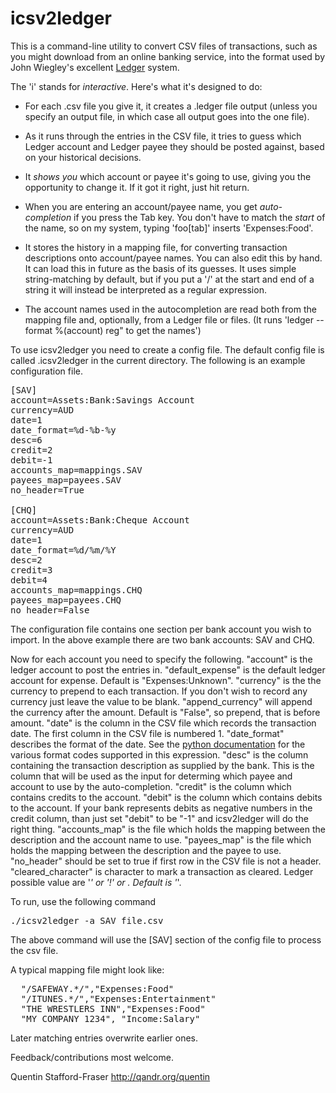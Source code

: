 icsv2ledger
===========

This is a command-line utility to convert CSV files of transactions, such as you might download from an online banking service, into the format used by John Wiegley's excellent [Ledger](http://ledger-cli.org) system.

The 'i' stands for _interactive_. Here's what it's designed to do:

* For each .csv file you give it, it creates a .ledger file output (unless you specify an output file, in which case all output goes into the one file).

* As it runs through the entries in the CSV file, it tries to guess which Ledger account and Ledger payee they should be posted against, based on your historical decisions.

* It _shows you_ which account or payee it's going to use, giving you the opportunity to change it.  If it got it right, just hit return.

* When you are entering an account/payee name, you get _auto-completion_ if you press the Tab key.  You don't have to match the _start_ of the name, so on my system, typing 'foo[tab]' inserts 'Expenses:Food'.

* It stores the history in a mapping file, for converting transaction descriptions onto account/payee names. You can also edit this by hand. It can load this in future as the basis of its guesses.  It uses simple string-matching by default, but if you put a '/' at the start and end of a string it will instead be interpreted as a regular expression.

* The account names used in the autocompletion are read both from the mapping file and, optionally, from a Ledger file or files. (It runs 'ledger --format %(account) reg" to get the names')

To use icsv2ledger you need to create a config file.
The default config file is called .icsv2ledger in the current directory.
The following is an example configuration file.

<pre>
[SAV]
account=Assets:Bank:Savings Account
currency=AUD
date=1
date_format=%d-%b-%y
desc=6
credit=2
debit=-1
accounts_map=mappings.SAV
payees_map=payees.SAV
no_header=True

[CHQ]
account=Assets:Bank:Cheque Account
currency=AUD
date=1
date_format=%d/%m/%Y
desc=2
credit=3
debit=4
accounts_map=mappings.CHQ
payees_map=payees.CHQ
no_header=False
</pre>

The configuration file contains one section per bank account you wish to import.
In the above example there are two bank accounts: SAV and CHQ.

Now for each account you need to specify the following.
"account" is the ledger account to post the entries in.
"default_expense" is the default ledger account for expense. Default is "Expenses:Unknown".
"currency" is the the currency to prepend to each transaction.
If you don't wish to record any currency just leave the value to be blank.
"append_currency" will append the currency after the amount. Default is "False", so prepend, that is before amount.
"date" is the column in the CSV file which records the transaction date.
The first column in the CSV file is numbered 1.
"date_format" describes the format of the date.
See the [python documentation](http://docs.python.org/library/datetime.html#strftime-strptime-behavior) for the various format codes supported in this expression.
"desc" is the column containing the transaction description as supplied by the bank.
This is the column that will be used as the input for determing which payee and account to use by the auto-completion.
"credit" is the column which contains credits to the account.
"debit" is the column which contains debits to the account.
If your bank represents debits as negative numbers in the credit column,
than just set "debit" to be "-1" and icsv2ledger will do the right thing.
"accounts_map" is the file which holds the mapping between the description and the account name to use.
"payees_map" is the file which holds the mapping between the description and the payee to use.
"no_header" should be set to true if first row in the CSV file is not a header.
"cleared_character" is character to mark a transaction as cleared. Ledger possible value are '*' or '!' or <empty>. Default is '*'.

To run, use the following command

<pre>
./icsv2ledger -a SAV file.csv
</pre>

The above command will use the [SAV] section of the config file to process the csv file.

A typical mapping file might look like:

<pre>
  "/SAFEWAY.*/","Expenses:Food"
  "/ITUNES.*/","Expenses:Entertainment"
  "THE WRESTLERS INN","Expenses:Food"
  "MY COMPANY 1234", "Income:Salary"
</pre>

Later matching entries overwrite earlier ones.

Feedback/contributions most welcome.

Quentin Stafford-Fraser
http://qandr.org/quentin
